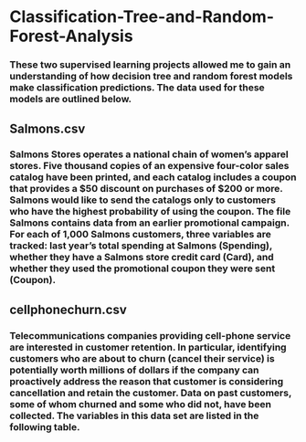 # Classification-Tree-and-Random-Forest-Analysis
### These two supervised learning projects allowed me to gain an understanding of how decision tree and random forest models make classification predictions. The data used for these models are outlined below.

## Salmons.csv
### Salmons Stores operates a national chain of women’s apparel stores. Five thousand copies of an expensive four-color sales catalog have been printed, and each catalog includes a coupon that provides a $50 discount on purchases of $200 or more. Salmons would like to send the catalogs only to customers who have the highest probability of using the coupon. The file Salmons contains data from an earlier promotional campaign. For each of 1,000 Salmons customers, three variables are tracked: last year’s total spending at Salmons (Spending), whether they have a Salmons store credit card (Card), and whether they used the promotional coupon they were sent (Coupon).

## cellphonechurn.csv
### Telecommunications companies providing cell-phone service are interested in customer retention. In particular, identifying customers who are about to churn (cancel their service) is potentially worth millions of dollars if the company can proactively address the reason that customer is considering cancellation and retain the customer. Data on past customers, some of whom churned and some who did not, have been collected. The variables in this data set are listed in the following table.
